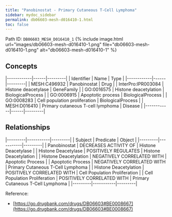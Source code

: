 ```yaml
---
title: "Panobinostat - Primary Cutaneous T-Cell Lymphoma"
sidebar: mydoc_sidebar
permalink: db06603-mesh-d016410-1.html
toc: false 
---
```



Path ID: `DB06603_MESH_D016410_1`
{% include image.html url="images/db06603-mesh-d016410-1.png" file="db06603-mesh-d016410-1.png" alt="db06603-mesh-d016410-1" %}

## Concepts

|------------|------|---------|
| Identifier | Name | Type    |
|------------|------|---------|
| MESH:C496932 | Panobinostat | Drug |
| InterPro:IPR003084 | Histone deacetylase | GeneFamily |
| GO:0016575 | Histone deacetylation | BiologicalProcess |
| GO:0006915 | Apoptotic process | BiologicalProcess |
| GO:0008283 | Cell population proliferation | BiologicalProcess |
| MESH:D016410 | Primary cutaneous T-cell lymphoma | Disease |
|------------|------|---------|

## Relationships

|---------|-----------|---------|
| Subject | Predicate | Object  |
|---------|-----------|---------|
| Panobinostat | DECREASES ACTIVITY OF | Histone Deacetylase |
| Histone Deacetylase | POSITIVELY REGULATES | Histone Deacetylation |
| Histone Deacetylation | NEGATIVELY CORRELATED WITH | Apoptotic Process |
| Apoptotic Process | NEGATIVELY CORRELATED WITH | Primary Cutaneous T-Cell Lymphoma |
| Histone Deacetylation | POSITIVELY CORRELATED WITH | Cell Population Proliferation |
| Cell Population Proliferation | POSITIVELY CORRELATED WITH | Primary Cutaneous T-Cell Lymphoma |
|---------|-----------|---------|

Reference: 
  - [https://go.drugbank.com/drugs/DB06603#BE0008667](https://go.drugbank.com/drugs/DB06603#BE0008667)
